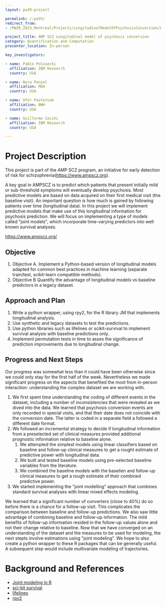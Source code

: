 ```yaml
---
layout: pw39-project

permalink: /:path/
redirect_from:
- /PW39_2023_Montreal/Projects/LongitudinalModelOfPsychosisConversion/README.html

project_title: AMP SCZ Longitudinal model of psychosis conversion
category: Quantification and Computation
presenter_location: In-person

key_investigators:

- name: Pablo Polosecki
  affiliation: IBM Research
  country: USA

- name: Nora Penzel
  affiliation: MGH
  country: USA

- name: Ofer Pasternak
  affiliation: BWH
  country: USA

- name: Guillermo Cecchi
  affiliation: IBM Research
  country: USA

---
```


# Project Description

<!-- Add a short paragraph describing the project. -->

This project is part of the AMP SCZ program, an initiative for early detection of risk for schizophrenia(<https://www.ampscz.org>).

A key goal in AMPSCZ is to predict which patients that present initially mild or sub-threshold symptoms will eventually develop psychosis. Most predictive models are based on data acquired on their first medical visit (the baseline visit). An important question is how much is gained by following patients over time (longitudinal data). In this project we will implement predictive models that make use of this longitudinal information for psychosis prediction. We will focus on implementing a type of models called "joint models", which incorporate time-varying predictors into well known survival analyses.

https://www.ampscz.org/

## Objective

<!-- Describe here WHAT you would like to achieve (what you will have as end result). -->

1.  Objective A. Implement a Python-based version of longitudinal models adapted for common best practices in machine learning (separate train/test, scikit-learn compatible methods).
2.  Objective B Quantify the advantage of longitudinal models vs baseline predictors in a legacy dataset.

## Approach and Plan

<!-- Describe here HOW you would like to achieve the objectives stated above. -->

1.  Write a python wrapper, using rpy2, for the R library JM that implements longitudinal analysis.
2.  Use synthetic and legacy datasets to test the predictions.
3.  Use python libraries such as lifelines or scikit-survival to implement survival analysis with baseline predictions only.
4.  Implement permutation tests in time to asses the significance of prediction improvements due to longitudinal change.

## Progress and Next Steps

<!-- Update this section as you make progress, describing of what you have ACTUALLY DONE.
     If there are specific steps that you could not complete then you can describe them here, too. -->
Our progress was somewhat less than it could have been otherwise since we could only stay for the first half of the week. Nevertheless we made significant progress on the aspects that benefited the most from in-person interaction: understanding the complex dataset we are working with.
1.  We first spent time understanding the coding of different events in the dataset, including a number of inconsistencies that were revealed as we dived into the data. We learned that psychosis conversion events are only recorded in special visits, and that their date does not coincide with the conversion date. The latter is coded in a separate field a followed a different date format.
2.  We followed an incremental strategy to decide if longitudinal information from a preselected set of clinical measures provided additional prognostic information relative to baseline alone.
    1.  We attempted the simplest models using linear classifiers based on baseline and follow-up clinical measures to get a rought estimate of predictive power with longitudinal data.
    2.  We built and tested baseline models using pre-selected baseline variables from the literature.
    3.  We combined the baseline models with the baselien and follow-up clinical measures to get a rough estimate of their combined predictive power.
3. We started implementing the "joint modelling" approach that combines standard survival analyses with linear mixed effects modeling.

We learned that a significant number of converters (close to 40%) do so before there is a chance for a follow-up visit. This complicates the comparison between baseline and follow-up predictions. We also saw little advantage of combining baseline and follow-up information. The mild benefits of follow-up information resided in the follow-up values alone and not their change relative to baseline.
Now that we have converged on an understanding of the dataset and the measures to be used for modeling, the next stepts involve estimations using "joint modeling". We hope to also create a python wrapper to these R packages that can be generally useful. A subsequent step would include multivariate modeling of trajectories.



# Background and References

<!-- If you developed any software, include link to the source code repository.
     If possible, also add links to sample data, and to any relevant publications. -->

*   [Joint modeling in R](https://github.com/drizopoulos/JM)
*   [sci-kit survival](https://scikit-survival.readthedocs.io/en/stable/index.htmll)
*   [lifelines](https://lifelines.readthedocs.io/en/latest/index.html)
*   [rpy2](https://rpy2.github.io/doc/v3.5.x/html/index.html)

